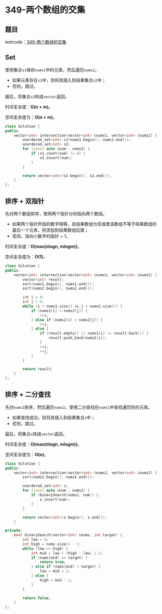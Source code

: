 # 349-两个数组的交集

## 题目

leetcode：[349-两个数组的交集](https://leetcode-cn.com/problems/intersection-of-two-arrays/)

## Set

使用集合`s1`保存`nums1`中的元素，然后遍历`nums2`。

- 如果元素存在`s1`中，则将其插入到结果集合`s2`中；
- 否则，跳过。

最后，将集合`s2`转成`vector`返回。

时间复杂度：**O(n + m)**。

空间复杂度为：**O(n + m)**。

```c++
class Solution {
public:
    vector<int> intersection(vector<int> &nums1, vector<int> &nums2) {
        unordered_set<int> s1(nums1.begin(), nums1.end());
        unordered_set<int> s2;
        for (const auto &num : nums2) {
            if (s1.count(num) != 0) {
                s2.insert(num);
            }
        }

        return vector<int>(s2.begin(), s2.end());
    }
};
```

## 排序 + 双指针

先对两个数组排序，使用两个指针分别指向两个数组。

- 如果两个指针所指的数字相等，且结果数组为空或者该数组不等于结果数组的最后一个元素，则添加到结果数组后面；
- 否则，指向小数字的指针 + 1。

时间复杂度：**O(max(nlogn, mlogm))**。

空间复杂度为：**O(1)**。

```c++
class Solution {
public:
    vector<int> intersection(vector<int> &nums1, vector<int> &nums2) {
        vector<int> result;
        sort(nums1.begin(), nums1.end());
        sort(nums2.begin(), nums2.end());

        int i = 0;
        int j = 0;
        while (i < nums1.size() && j < nums2.size()) {
            if (nums1[i] < nums2[j]) {
                ++i;
            } else if (nums1[i] > nums2[j]) {
                ++j;
            } else {
                if (result.empty() || nums1[i] != result.back()) {
                    result.push_back(nums1[i]);
                }
                ++i;
                ++j;
            }
        }

        return result;
    }
};
```

## 排序 + 二分查找

先对`nums1`排序，然后遍历`nums2`，使用二分查找在`nums1`中查找遍历到的元素。

- 如果查找成功，则将其插入到结果集合`s`中；
- 否则，跳过。

最后，将集合`s`转成`vector`返回。

时间复杂度：**O(max(nlogn, mlogm))**。

空间复杂度为：**O(n)**。

```c++
class Solution {
public:
    vector<int> intersection(vector<int> &nums1, vector<int> &nums2) {
        sort(nums1.begin(), nums1.end());

        unordered_set<int> s;
        for (const auto &num : nums2) {
            if (binarySearch(nums1, num)) {
                s.insert(num);
            }
        }

        return vector<int>(s.begin(), s.end());
    }

private:
    bool binarySearch(vector<int> &nums, int target) {
        int low = 0;
        int high = nums.size() - 1;
        while (low <= high) {
            int mid = low + (high - low) / 2;
            if (nums[mid] == target) {
                return true;
            } else if (nums[mid] < target) {
                low = mid + 1;
            } else {
                high = mid - 1;
            }
        }

        return false;
    }
};
```

